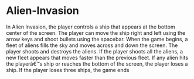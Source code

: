 # Alien-Invasion
In Alien Invasion, the player controls a ship that appears at the bottom center of the screen.  The player can move the ship right and left using the arrow keys and shoot bullets using the spacebar.  When the game begins, a fleet of aliens fills the sky and moves across and down the screen.  The player shoots and destroys the aliens. If the player shoots all the aliens,  a new fleet appears that moves faster than the previous fleet. If any alien hits the playerâ€™s ship or reaches the bottom of the screen, the player loses a ship.  If the player loses three ships, the game ends
